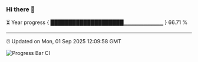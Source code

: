 ### Hi there 👋

⏳ Year progress { ████████████████████▁▁▁▁▁▁▁▁▁▁ } 66.71 %

---

⏰ Updated on Mon, 01 Sep 2025 12:09:58 GMT

![Progress Bar CI](https://github.com/liununu/liununu/workflows/Progress%20Bar%20CI/badge.svg)
